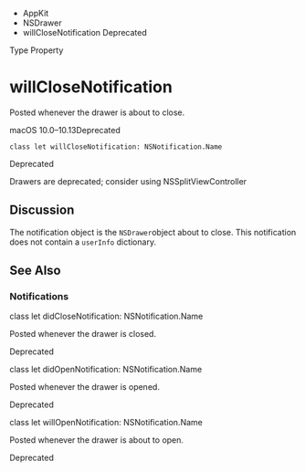 

- AppKit
- NSDrawer
-  willCloseNotification Deprecated

Type Property

# willCloseNotification

Posted whenever the drawer is about to close.

macOS 10.0–10.13Deprecated

``` source
class let willCloseNotification: NSNotification.Name
```

Deprecated

Drawers are deprecated; consider using NSSplitViewController

## Discussion

The notification object is the `NSDrawer`object about to close. This notification does not contain a `userInfo` dictionary.

## See Also

### Notifications

class let didCloseNotification: NSNotification.Name

Posted whenever the drawer is closed.

Deprecated

class let didOpenNotification: NSNotification.Name

Posted whenever the drawer is opened.

Deprecated

class let willOpenNotification: NSNotification.Name

Posted whenever the drawer is about to open.

Deprecated

